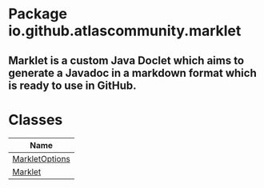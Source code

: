 Package io.github.atlascommunity.marklet
========================================
**Marklet** is a custom Java Doclet which aims to generate a
 Javadoc in a markdown format which is ready to use in GitHub.
---
Classes
=======
| Name                                |
| ----------------------------------- |
| [MarkletOptions](MarkletOptions.md) |
| [Marklet](Marklet.md)               |
